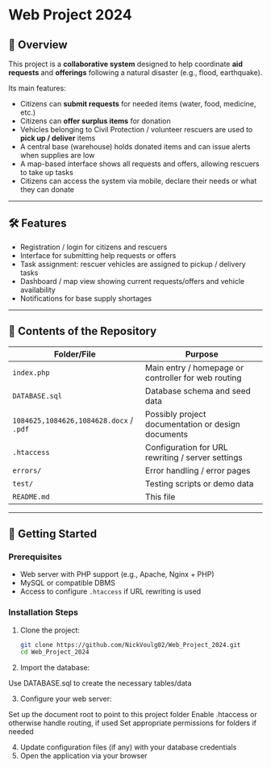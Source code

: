 # Web Project 2024

## 📌 Overview

This project is a **collaborative system** designed to help coordinate **aid requests** and **offerings** following a natural disaster (e.g., flood, earthquake). 

Its main features:
- Citizens can **submit requests** for needed items (water, food, medicine, etc.)  
- Citizens can **offer surplus items** for donation  
- Vehicles belonging to Civil Protection / volunteer rescuers are used to **pick up / deliver** items  
- A central base (warehouse) holds donated items and can issue alerts when supplies are low  
- A map-based interface shows all requests and offers, allowing rescuers to take up tasks  
- Citizens can access the system via mobile, declare their needs or what they can donate

---

## 🛠️ Features

- Registration / login for citizens and rescuers  
- Interface for submitting help requests or offers  
- Task assignment: rescuer vehicles are assigned to pickup / delivery tasks  
- Dashboard / map view showing current requests/offers and vehicle availability  
- Notifications for base supply shortages

---

## 📁 Contents of the Repository

| Folder/File | Purpose |
|-------------|---------|
| `index.php` | Main entry / homepage or controller for web routing |
| `DATABASE.sql` | Database schema and seed data |
| `1084625,1084626,1084628.docx` / `.pdf` | Possibly project documentation or design documents |
| `.htaccess` | Configuration for URL rewriting / server settings |
| `errors/` | Error handling / error pages |
| `test/` | Testing scripts or demo data |
| `README.md` | This file |

---

## 🧭 Getting Started

### Prerequisites

- Web server with PHP support (e.g., Apache, Nginx + PHP)  
- MySQL or compatible DBMS  
- Access to configure `.htaccess` if URL rewriting is used  

### Installation Steps

1. Clone the project:

   ```bash
   git clone https://github.com/NickVoulg02/Web_Project_2024.git
   cd Web_Project_2024

2. Import the database:

  Use DATABASE.sql to create the necessary tables/data

3. Configure your web server:

  Set up the document root to point to this project folder
  Enable .htaccess or otherwise handle routing, if used
  Set appropriate permissions for folders if needed

4. Update configuration files (if any) with your database credentials
5. Open the application via your browser
